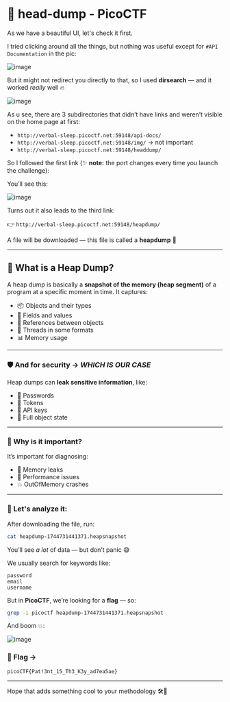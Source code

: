 

# 🧠 head-dump - PicoCTF

As we have a beautiful UI, let's check it first.

I tried clicking around all the things, but nothing was useful except for `#API Documentation` in the pic:

![image](https://github.com/user-attachments/assets/b68123d5-9e52-49d1-88e1-7484359bbef4)

But it might not redirect you directly to that, so I used **dirsearch** — and it worked *really* well 🔥

![image](https://github.com/user-attachments/assets/8bb6d9e1-7426-460e-8494-67fa6100c33c)

As u see, there are 3 subdirectories that didn’t have links and weren’t visible on the home page at first:

- `http://verbal-sleep.picoctf.net:59148/api-docs/`
- `http://verbal-sleep.picoctf.net:59148/img/` → not important
- `http://verbal-sleep.picoctf.net:59148/headdump/`

So I followed the first link (✨ **note:** the port changes every time you launch the challenge):

You’ll see this:

![image](https://github.com/user-attachments/assets/e960354e-9485-4474-9322-b514c349b92f)

Turns out it also leads to the third link:

👉 `http://verbal-sleep.picoctf.net:59148/heapdump/`

A file will be downloaded — this file is called a **heapdump** 🧾

---

## 🧐 What is a Heap Dump?

A heap dump is basically a **snapshot of the memory (heap segment)** of a program at a specific moment in time. It captures:

- 📦 Objects and their types  
- 🧩 Fields and values  
- 🔗 References between objects  
- 🧵 Threads in some formats  
- 📊 Memory usage

---

### 🛡️ And for **security** → *WHICH IS OUR CASE*

Heap dumps can **leak sensitive information**, like:
- 🔐 Passwords  
- 🔑 Tokens  
- 🔑 API keys  
- 🧠 Full object state  

---

### 🎯 Why is it important?

It’s important for diagnosing:
- 🐏 Memory leaks  
- 🐌 Performance issues  
- 💥 OutOfMemory crashes  

---

### 🧵 Let's analyze it:

After downloading the file, run:

```bash
cat heapdump-1744731441371.heapsnapshot
```

You’ll see *a lot* of data — but don’t panic 😅

We usually search for keywords like:
```
password
email
username
```

But in **PicoCTF**, we’re looking for a **flag** — so:

```bash
grep -i picoctf heapdump-1744731441371.heapsnapshot
```

And boom 💥:

![image](https://github.com/user-attachments/assets/984dc140-64ff-468f-a4da-b5f01a0f62c3)

### 🏁 Flag →  
```
picoCTF{Pat!3nt_15_Th3_K3y_ad7ea5ae}
```

---

Hope that adds something cool to your methodology 🛠️💙  
